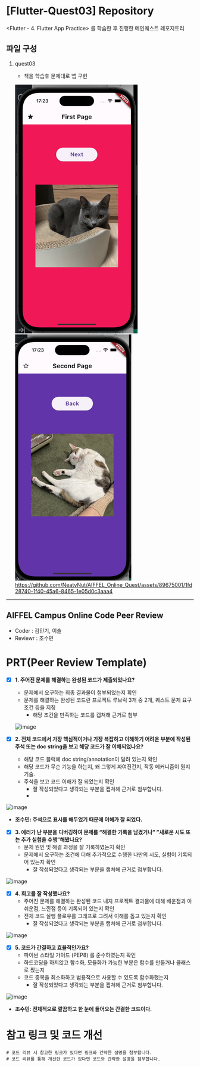 # [Flutter-Quest03] Repository

<Flutter - 4. Flutter App Practice> 를 학습한 후 진행한 메인퀘스트 레포지토리

## 파일 구성

1. quest03
   - 책을 학습후 문제대로 앱 구현

   ![image1](result_1.png)
   ![image2](result_2.png)
   https://github.com/NeatyNut/AIFFEL_Online_Quest/assets/89675001/1fd28740-1f40-45a6-8465-1e05d0c3aaa4


---

## AIFFEL Campus Online Code Peer Review

- Coder : 김민기, 이슬
- Reviewr : 조수민


# PRT(Peer Review Template)
- [x]  **1. 주어진 문제를 해결하는 완성된 코드가 제출되었나요?**
    - 문제에서 요구하는 최종 결과물이 첨부되었는지 확인
    - 문제를 해결하는 완성된 코드란 프로젝트 루브릭 3개 중 2개, 
    퀘스트 문제 요구조건 등을 지칭
        - 해당 조건을 만족하는 코드를 캡쳐해 근거로 첨부  
          
     ![image](https://github.com/whtnals135/AIFFEL_Online_Quest_minki/assets/149548856/6935d24a-1716-4240-a476-fd63ac6c9ad7)

    
- [x]  **2. 전체 코드에서 가장 핵심적이거나 가장 복잡하고 이해하기 어려운 부분에 작성된 
주석 또는 doc string을 보고 해당 코드가 잘 이해되었나요?**
    - 해당 코드 블럭에 doc string/annotation이 달려 있는지 확인
    - 해당 코드가 무슨 기능을 하는지, 왜 그렇게 짜여진건지, 작동 메커니즘이 뭔지 기술.
    - 주석을 보고 코드 이해가 잘 되었는지 확인
        - 잘 작성되었다고 생각되는 부분을 캡쳐해 근거로 첨부합니다.
        - 
![image](https://github.com/whtnals135/AIFFEL_Online_Quest_minki/assets/149548856/420a7620-1e72-4ac3-a873-cfe25a318629)
- **조수민: 주석으로 표시를 해두었기 때문에 이해가 잘 되었다.**

        
- [x]  **3. 에러가 난 부분을 디버깅하여 문제를 “해결한 기록을 남겼거나” 
”새로운 시도 또는 추가 실험을 수행”해봤나요?**
    - 문제 원인 및 해결 과정을 잘 기록하였는지 확인
    - 문제에서 요구하는 조건에 더해 추가적으로 수행한 나만의 시도, 
    실험이 기록되어 있는지 확인
        - 잘 작성되었다고 생각되는 부분을 캡쳐해 근거로 첨부합니다.  

![image](https://github.com/whtnals135/AIFFEL_Online_Quest_minki/assets/149548856/7fbfe506-34c2-473f-ac2d-78c8bbeb53ae)


- [x]  **4. 회고를 잘 작성했나요?**
    - 주어진 문제를 해결하는 완성된 코드 내지 프로젝트 결과물에 대해
    배운점과 아쉬운점, 느낀점 등이 기록되어 있는지 확인
    - 전체 코드 실행 플로우를 그래프로 그려서 이해를 돕고 있는지 확인
        - 잘 작성되었다고 생각되는 부분을 캡쳐해 근거로 첨부합니다.  

![image](https://github.com/whtnals135/AIFFEL_Online_Quest_minki/assets/149548856/3001a589-8a3e-4143-bdca-2cd4f001afc8)

        
- [x]  **5. 코드가 간결하고 효율적인가요?**
    - 파이썬 스타일 가이드 (PEP8) 를 준수하였는지 확인
    - 하드코딩을 하지않고 함수화, 모듈화가 가능한 부분은 함수를 만들거나 클래스로 짰는지
    - 코드 중복을 최소화하고 범용적으로 사용할 수 있도록 함수화했는지
        - 잘 작성되었다고 생각되는 부분을 캡쳐해 근거로 첨부합니다.  

![image](https://github.com/whtnals135/AIFFEL_Online_Quest_minki/assets/149548856/eabf5a48-0d3a-4af7-b27a-bd8c11bf971c)

- **조수민: 전체적으로 깔끔하고 한 눈에 들어오는 간결한 코드이다.**

# 참고 링크 및 코드 개선
```
# 코드 리뷰 시 참고한 링크가 있다면 링크와 간략한 설명을 첨부합니다.
# 코드 리뷰를 통해 개선한 코드가 있다면 코드와 간략한 설명을 첨부합니다.
```
